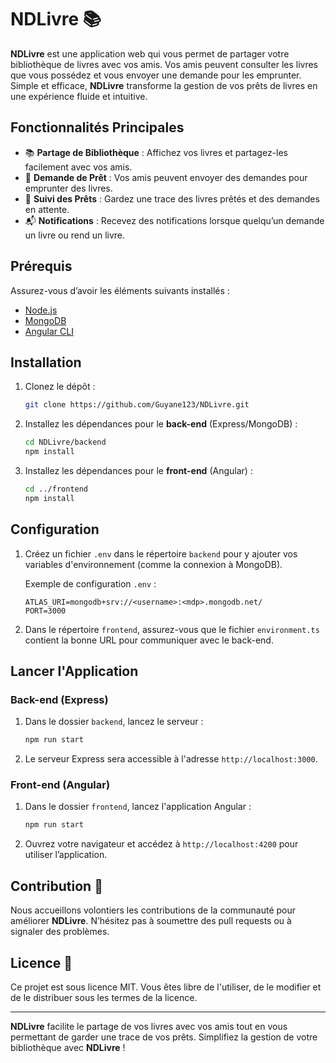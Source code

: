# NDLivre 📚

**NDLivre** est une application web qui vous permet de partager votre bibliothèque de livres avec vos amis. Vos amis peuvent consulter les livres que vous possédez et vous envoyer une demande pour les emprunter. Simple et efficace, **NDLivre** transforme la gestion de vos prêts de livres en une expérience fluide et intuitive.

## Fonctionnalités Principales

- 📚 **Partage de Bibliothèque** : Affichez vos livres et partagez-les facilement avec vos amis.
- 📖 **Demande de Prêt** : Vos amis peuvent envoyer des demandes pour emprunter des livres.
- 🔄 **Suivi des Prêts** : Gardez une trace des livres prêtés et des demandes en attente.
- 📬 **Notifications** : Recevez des notifications lorsque quelqu’un demande un livre ou rend un livre.

## Prérequis

Assurez-vous d’avoir les éléments suivants installés :

- [Node.js](https://nodejs.org/) 
- [MongoDB](https://www.mongodb.com/) 
- [Angular CLI](https://angular.io/cli)

## Installation

1. Clonez le dépôt :

   ```bash
   git clone https://github.com/Guyane123/NDLivre.git
   ```

2. Installez les dépendances pour le **back-end** (Express/MongoDB) :

   ```bash
   cd NDLivre/backend
   npm install
   ```

3. Installez les dépendances pour le **front-end** (Angular) :

   ```bash
   cd ../frontend
   npm install
   ```

## Configuration

1. Créez un fichier `.env` dans le répertoire `backend` pour y ajouter vos variables d'environnement (comme la connexion à MongoDB).

   Exemple de configuration `.env` :

   ```env
   ATLAS_URI=mongodb+srv://<username>:<mdp>.mongodb.net/
   PORT=3000
   ```

2. Dans le répertoire `frontend`, assurez-vous que le fichier `environment.ts` contient la bonne URL pour communiquer avec le back-end.

## Lancer l'Application

### Back-end (Express)

1. Dans le dossier `backend`, lancez le serveur :

   ```bash
   npm run start
   ```

2. Le serveur Express sera accessible à l'adresse `http://localhost:3000`.

### Front-end (Angular)

1. Dans le dossier `frontend`, lancez l'application Angular :

   ```bash
   npm run start
   ```

2. Ouvrez votre navigateur et accédez à `http://localhost:4200` pour utiliser l’application.

## Contribution 🤝

Nous accueillons volontiers les contributions de la communauté pour améliorer **NDLivre**. N’hésitez pas à soumettre des pull requests ou à signaler des problèmes.

## Licence 📜

Ce projet est sous licence MIT. Vous êtes libre de l'utiliser, de le modifier et de le distribuer sous les termes de la licence.

---

**NDLivre** facilite le partage de vos livres avec vos amis tout en vous permettant de garder une trace de vos prêts. Simplifiez la gestion de votre bibliothèque avec **NDLivre** !